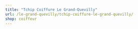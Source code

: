 ```yaml
---
title: "Tchip Coiffure Le Grand-Quevilly"
url: /le-grand-quevilly/tchip-coiffure-le-grand-quevilly/
shop: coiffeur
---
```

